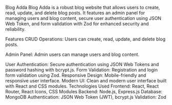 Blog Adda
Blog Adda is a robust blog website that allows users to create, read, update, and delete blog posts. It features an admin panel for managing users and blog content, secure user authentication using JSON Web Token, and form validation with Zod for enhanced security and reliability.
 
Features
CRUD Operations: Users can create, read, update, and delete blog posts.

Admin Panel: Admin users can manage users and blog content.

User Authentication: Secure authentication using JSON Web Tokens and password hashing with bcrypt.js.
Form Validation: Registration and login form validation using Zod.
Responsive Design: Mobile-friendly and responsive user interface.
Modern UI: Clean and modern user interface built with React and CSS modules.
Technologies Used
Frontend: React, React Router, React Icons, CSS Modules
Backend: Node.js, Express.js
Database: MongoDB
Authentication: JSON Web Token (JWT), bcrypt.js
Validation: Zod

